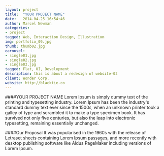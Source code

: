 ```yaml
---
layout: project
title:  "YOUR PROJECT NAME"
date:   2014-04-25 16:54:46
author: Marcel Newman
categories:
- project
tagged: Web, Interaction Design, Illustration
img: portfolio_09.jpg
thumb: thumb02.jpg
carousel:
- single01.jpg
- single02.jpg
- single03.jpg
tagged: Flat, UI, Development
description: this is about a redesign of website-02
client: Wonder Corp.
website: http://blacktie.co
---
```

####YOUR PROJECT NAME
Lorem Ipsum is simply dummy text of the printing and typesetting industry. Lorem Ipsum has been the industry's standard dummy text ever since the 1500s, when an unknown printer took a galley of type and scrambled it to make a type specimen book. It has survived not only five centuries, but also the leap into electronic typesetting, remaining essentially unchanged.

####Our Proposal
It was popularised in the 1960s with the release of Letraset sheets containing Lorem Ipsum passages, and more recently with desktop publishing software like Aldus PageMaker including versions of Lorem Ipsum.
